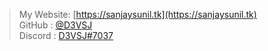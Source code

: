 

> My Website: [https://sanjaysunil.tk](https://sanjaysunil.tk) <br>
> GitHub : [@D3VSJ](https://github.com/D3VSJ) <br>
> Discord : [D3VSJ#7037](https://discordapp.com/users/705710081211236354) 

